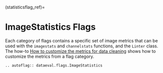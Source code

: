 (statisticsflag_ref)=
# ImageStatistics Flags

Each category of flags contains a specific set of image metrics that can be used with the `imagestats` and `channelstats` functions, and the `Linter` class.
The how-to [How to customize the metrics for data cleaning](../../how_to/linting_flags.md) shows how to customize the metrics from a flag category.


```{eval-rst}
.. autoflag:: dataeval.flags.ImageStatistics
```

